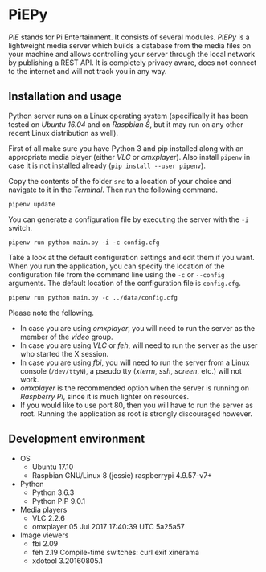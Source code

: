 # PiEPy

_PiE_ stands for Pi Entertainment. It consists of several modules. _PiEPy_ is a lightweight media server which builds a database from the media files on your machine and allows controlling your server through the local network by publishing a REST API. It is completely privacy aware, does not connect to the internet and will not track you in any way.

## Installation and usage

Python server runs on a Linux operating system (specifically it has been tested on _Ubuntu 16.04_ and on _Raspbian 8_, but it may run on any other recent Linux distribution as well).

First of all make sure you have Python 3 and pip installed along with an appropriate media player (either _VLC_ or _omxplayer_). Also install `pipenv` in case it is not installed already (`pip install --user pipenv`).

Copy the contents of the folder `src` to a location of your choice and navigate to it in the _Terminal_. Then run the following command.

    pipenv update

You can generate a configuration file by executing the server with the `-i` switch.

    pipenv run python main.py -i -c config.cfg

Take a look at the default configuration settings and edit them if you want. When you run the application, you can specify the location of the configuration file from the command line using the `-c` or `--config` arguments. The default location of the configuration file is `config.cfg`.

    pipenv run python main.py -c ../data/config.cfg

Please note the following.

  * In case you are using _omxplayer_, you will need to run the server as the member of the _video_ group.
  * In case you are using _VLC_ or _feh_, will need to run the server as the user who started the X session.
  * In case you are using _fbi_, you will need to run the server from a Linux console (`/dev/ttyN`), a pseudo tty (_xterm_, _ssh_, _screen_, etc.) will not work.
  * _omxplayer_ is the recommended option when the server is running on _Raspberry Pi_, since it is much lighter on resources.
  * If you would like to use port 80, then you will have to run the server as root. Running the application as root is strongly discouraged however.

## Development environment

  * OS
    * Ubuntu 17.10
    * Raspbian GNU/Linux 8 (jessie) raspberrypi 4.9.57-v7+
  * Python
    * Python 3.6.3
    * Python PIP 9.0.1
  * Media players
    * VLC 2.2.6
    * omxplayer 05 Jul 2017 17:40:39 UTC 5a25a57
  * Image viewers
    * fbi 2.09
    * feh 2.19 Compile-time switches: curl exif xinerama
    * xdotool 3.20160805.1
